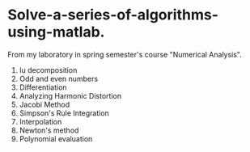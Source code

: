 # Solve-a-series-of-algorithms-using-matlab.

From my laboratory in spring semester's course "Numerical Analysis".

1. lu decomposition
2. Odd and even numbers
3. Differentiation
4. Analyzing Harmonic Distortion
5. Jacobi Method
6. Simpson's Rule Integration
7. Interpolation
8. Newton's method
9. Polynomial evaluation
